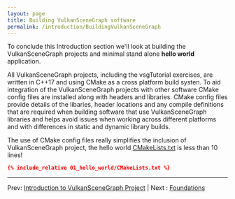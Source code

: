 ```yaml
---
layout: page
title: Building VulkanSceneGraph software
permalink: /introduction/BuildingVulkanSceneGraph
---
```


To conclude this Introduction section we'll look at building the VulkanSceneGraph projects and minimal stand alone **hello world** application.

All VulkanSceneGraph projects, including the vsgTutorial exercises, are written in C++17 and using CMake as a cross platform build systen. To aid integration of the VulkanSceneGraph projects with other software CMake config files are installed along with headers and libraries.  CMake config files provide details of the libaries, header locations and any compile definitions that are required when building software that use VulkanSceneGraph libraries and helps avoid issues when working across different platforms and with differences in static and dynamic library builds.

The use of CMake config files really simplifies the inclusion of VulkanSceneGraph project, the hello world [CMakeLists.txt](01_hello_world/CMakeLists.txt) is less than 10 lines!

~~~ cmake
{% include_relative 01_hello_world/CMakeLists.txt %}
~~~

---



Prev: [Introduction to VulkanSceneGraph Project](VulkanSceneGraph.md) | Next : [Foundations](../foundations.md)
